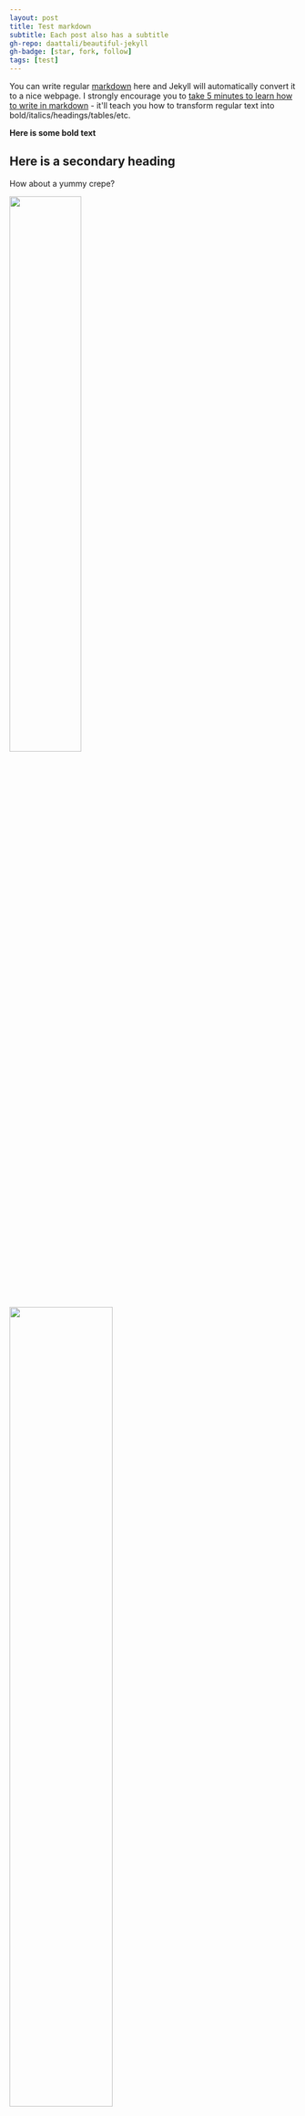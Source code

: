 ```yaml
---
layout: post
title: Test markdown
subtitle: Each post also has a subtitle
gh-repo: daattali/beautiful-jekyll
gh-badge: [star, fork, follow]
tags: [test]
---
```


You can write regular [markdown](http://markdowntutorial.com/) here and Jekyll will automatically convert it to a nice webpage.  I strongly encourage you to [take 5 minutes to learn how to write in markdown](http://markdowntutorial.com/) - it'll teach you how to transform regular text into bold/italics/headings/tables/etc.

**Here is some bold text**

## Here is a secondary heading

How about a yummy crepe?

<img src="http://tiptopunit.github.io/mnext/img/kpl8.jpg" style="height: 50%; width: 50%; display: block;" data-src="{{ site.baseurl }}/js/holder.js/100px320/thumb">

<img src="http://tiptopunit.github.io/next/img/kpl7.jpg" style="height: 60%; width: 60%; display: block;" data-src="{{ site.baseurl }}/js/holder.js/100px320/thumb">

<img src="http://tiptopunit.github.io/next/img/kpl8.jpg" style="height: 40%; width: 40%; display: block;" data-src="{{ site.baseurl }}/js/holder.js/100px320/thumb">

Here's a code chunk:


## Boxes
You can add notification, warning and error boxes like this:

### Notification

{: .box-note}
**Note:** This is a notification box.

### Warning

{: .box-warning}
**Warning:** This is a warning box.

### Error

{: .box-error}
**Error:** This is an error box.
